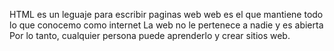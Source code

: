 HTML es un leguaje para escribir paginas web
web es el que mantiene todo lo que conocemo como internet
La web no le pertenece a nadie y es abierta
Por lo tanto, cualquier persona puede aprenderlo y crear sitios web.
